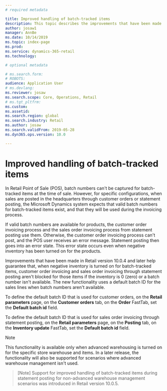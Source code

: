 ```yaml
---
# required metadata

title: Improved handling of batch-tracked items
description: This topic describes the improvements that have been made to the handling of batches for batch-tracked items during the Retail statement posting process.
author: josaw1
manager: AnnBe
ms.date: 10/14/2019
ms.topic: index-page
ms.prod: 
ms.service: dynamics-365-retail
ms.technology: 

# optional metadata

# ms.search.form: 
# ROBOTS: 
audience: Application User
# ms.devlang: 
ms.reviewer: josaw
ms.search.scope: Core, Operations, Retail
# ms.tgt_pltfrm: 
ms.custom: 
ms.assetid: 
ms.search.region: global
ms.search.industry: Retail
ms.author: josaw
ms.search.validFrom: 2019-05-28
ms.dyn365.ops.version: 10.0

---
```

# Improved handling of batch-tracked items

In Retail Point of Sale (POS), batch numbers can't be captured for batch-tracked items at the time of sale. However, for specific configurations, when sales are posted in the headquarters through customer orders or statement posting, the Microsoft Dynamics system expects that valid batch numbers for batch-tracked items exist, and that they will be used during the invoicing process.

If valid batch numbers are available for products, the customer order invoicing process and the sales order invoicing process from statement posting use them. Otherwise, the customer order invoicing process can't post, and the POS user receives an error message. Statement posting then goes into an error state. This error state occurs even when negative inventory has been turned on for the products.

Improvements that have been made in Retail version 10.0.4 and later help guarantee that, when negative inventory is turned on for batch-tracked items, customer order invoicing and sales order invoicing through statement posting aren't blocked for those items if the inventory is 0 (zero) or a batch number isn't available. The new functionality uses a default batch ID for the sales lines when batch numbers aren't available.

To define the default batch ID that is used for customer orders, on the **Retail parameters** page, on the **Customer orders** tab, on the **Order** FastTab, set the **Default batch id** field.

To define the default batch ID that is used for sales order invoicing through statement posting, on the **Retail parameters** page, on the **Posting** tab, on the **Inventory update** FastTab, set the **Default batch id** field.

> [!NOTE]
> This functionality is available only when advanced warehousing is turned on for the specific store warehouse and items. In a later release, the functionality will also be supported for scenarios where advanced warehouse management isn't used.

> [Note]
> Support for improved handling of batch-tracked items during statement posting for non-advanced warehouse management scenarios was introduced in Retail version 10.0.5.
